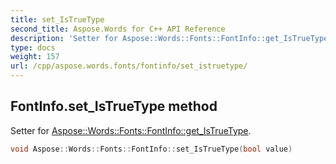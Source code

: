```yaml
---
title: set_IsTrueType
second_title: Aspose.Words for C++ API Reference
description: 'Setter for Aspose::Words::Fonts::FontInfo::get_IsTrueType.'
type: docs
weight: 157
url: /cpp/aspose.words.fonts/fontinfo/set_istruetype/
---
```

## FontInfo.set_IsTrueType method


Setter for [Aspose::Words::Fonts::FontInfo::get_IsTrueType](../get_istruetype/).

```cpp
void Aspose::Words::Fonts::FontInfo::set_IsTrueType(bool value)
```

